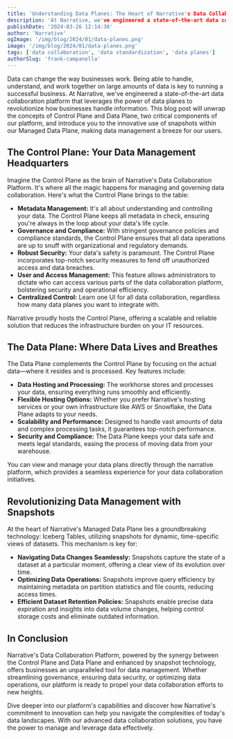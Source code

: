 ```yaml
---
title: 'Understanding Data Planes: The Heart of Narrative's Data Collaboration Platform'
description: 'At Narrative, we've engineered a state-of-the-art data collaboration platform that leverages the power of data planes to revolutionize how businesses handle information.'
publishDate: '2024-03-26 12:14:30'
author: 'Narrative'
ogImage: '/img/blog/2024/01/data-planes.png'
image: '/img/blog/2024/01/data-planes.png'
tags: ['data collaboration', 'data standardization', 'data planes']
authorSlug: 'frank-campanella'
---
```

Data can change the way businesses work. Being able to handle, understand, and work together on large amounts of data is key to running a successful business. At Narrative, we've engineered a state-of-the-art data collaboration platform that leverages the power of data planes to revolutionize how businesses handle information. This blog post will unwrap the concepts of Control Plane and Data Plane, two critical components of our platform, and introduce you to the innovative use of snapshots within our Managed Data Plane, making data management a breeze for our users.

## **The Control Plane: Your Data Management Headquarters**

Imagine the Control Plane as the brain of Narrative's Data Collaboration Platform. It's where all the magic happens for managing and governing data collaboration. Here's what the Control Plane brings to the table:

- **Metadata Management:** It's all about understanding and controlling your data. The Control Plane keeps all metadata in check, ensuring you're always in the loop about your data's life cycle.
- **Governance and Compliance:** With stringent governance policies and compliance standards, the Control Plane ensures that all data operations are up to snuff with organizational and regulatory demands.
- **Robust Security:** Your data's safety is paramount. The Control Plane incorporates top-notch security measures to fend off unauthorized access and data breaches.
- **User and Access Management:** This feature allows administrators to dictate who can access various parts of the data collaboration platform, bolstering security and operational efficiency.
- **Centralized Control:** Learn one UI for all data collaboration, regardless how many data planes you want to integrate with.

Narrative proudly hosts the Control Plane, offering a scalable and reliable solution that reduces the infrastructure burden on your IT resources.

## **The Data Plane: Where Data Lives and Breathes**

The Data Plane complements the Control Plane by focusing on the actual data—where it resides and is processed. Key features include:

- **Data Hosting and Processing:** The workhorse stores and processes your data, ensuring everything runs smoothly and efficiently.
- **Flexible Hosting Options:** Whether you prefer Narrative's hosting services or your own infrastructure like AWS or Snowflake, the Data Plane adapts to your needs.
- **Scalability and Performance:** Designed to handle vast amounts of data and complex processing tasks, it guarantees top-notch performance.
- **Security and Compliance:** The Data Plane keeps your data safe and meets legal standards, easing the process of moving data from your warehouse.

You can view and manage your data plans directly through the narrative platform, which provides a seamless experience for your data collaboration initiatives.

## **Revolutionizing Data Management with Snapshots**

At the heart of Narrative's Managed Data Plane lies a groundbreaking technology: Iceberg Tables, utilizing snapshots for dynamic, time-specific views of datasets. This mechanism is key for:

- **Navigating Data Changes Seamlessly:** Snapshots capture the state of a dataset at a particular moment, offering a clear view of its evolution over time.
- **Optimizing Data Operations:** Snapshots improve query efficiency by maintaining metadata on partition statistics and file counts, reducing access times.
- **Efficient Dataset Retention Policies:** Snapshots enable precise data expiration and insights into data volume changes, helping control storage costs and eliminate outdated information.

## **In Conclusion**

Narrative's Data Collaboration Platform, powered by the synergy between the Control Plane and Data Plane and enhanced by snapshot technology, offers businesses an unparalleled tool for data management. Whether streamlining governance, ensuring data security, or optimizing data operations, our platform is ready to propel your data collaboration efforts to new heights.

Dive deeper into our platform's capabilities and discover how Narrative's commitment to innovation can help you navigate the complexities of today's data landscapes. With our advanced data collaboration solutions, you have the power to manage and leverage data effectively.